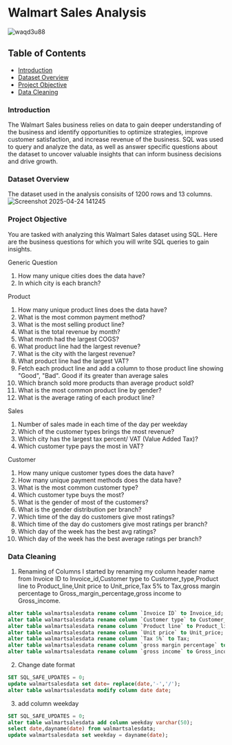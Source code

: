# Walmart Sales Analysis

![waqd3u88](https://github.com/user-attachments/assets/2f5c8830-27f7-4c21-947d-4c06554fcf99)

## Table of Contents
- [Introduction](#Introduction)
- [Dataset Overview](#Dataset-Overview)
- [Project Objective](#Project-Objective)
- [Data Cleaning](#Data-Cleaning)


### Introduction
The Walmart Sales business relies on data to gain deeper understanding of the business and identify opportunities to optimize strategies, improve customer satisfaction, and increase revenue of the business. SQL was used to query and analyze the data, as well as answer specific questions about the dataset to uncover valuable insights that can inform business decisions and drive growth. 

### Dataset Overview
The dataset used in the analysis consisits of 1200 rows and 13 columns. 
![Screenshot 2025-04-24 141245](https://github.com/user-attachments/assets/de15cf32-1ab5-4951-a09d-d56266563ffc)

### Project Objective
You are tasked with analyzing this Walmart Sales dataset using SQL. Here are the business questions for which you will write SQL queries to gain insights.

Generic Question
1.	How many unique cities does the data have?
2.	In which city is each branch?
   
Product
1.	How many unique product lines does the data have?
2.	What is the most common payment method?
3.	What is the most selling product line?
4.	What is the total revenue by month?
5.	What month had the largest COGS?
6.	What product line had the largest revenue?
7.	What is the city with the largest revenue?
8.	What product line had the largest VAT?
9.	Fetch each product line and add a column to those product line showing "Good", "Bad". Good if its greater than average sales
10.	Which branch sold more products than average product sold?
11.	What is the most common product line by gender?
12.	What is the average rating of each product line?

Sales
1.	Number of sales made in each time of the day per weekday
2.	Which of the customer types brings the most revenue?
3.	Which city has the largest tax percent/ VAT (Value Added Tax)?
4.	Which customer type pays the most in VAT?
   
Customer
1.	How many unique customer types does the data have?
2.	How many unique payment methods does the data have?
3.	What is the most common customer type?
4.	Which customer type buys the most?
5.	What is the gender of most of the customers?
6.	What is the gender distribution per branch?
7.	Which time of the day do customers give most ratings?
8.	Which time of the day do customers give most ratings per branch?
9.	Which day of the week has the best avg ratings?
10.	Which day of the week has the best average ratings per branch?

### Data Cleaning
1. Renaming of Columns
I started by renaming my column header name from Invoice ID to Invoice_id,Customer type to Customer_type,Product line to Product_line,Unit price to Unit_price,Tax 5% to Tax,gross margin percentage to Gross_margin_percentage,gross income to Gross_income.
```sql
alter table walmartsalesdata rename column `Invoice ID` to Invoice_id;
alter table walmartsalesdata rename column `Customer type` to Customer_type;
alter table walmartsalesdata rename column `Product line` to Product_line;
alter table walmartsalesdata rename column `Unit price` to Unit_price;
alter table walmartsalesdata rename column `Tax 5%` to Tax;
alter table walmartsalesdata rename column `gross margin percentage` to Gross_margin_percentage;
alter table walmartsalesdata rename column `gross income` to Gross_income;
```
2. Change date format
```sql
SET SQL_SAFE_UPDATES = 0;
update walmartsalesdata set date= replace(date,'-','/');
alter table walmartsalesdata modify column date date;
```
3. add column weekday
```sql
SET SQL_SAFE_UPDATES = 0;
alter table walmartsalesdata add column weekday varchar(50);
select date,dayname(date) from walmartsalesdata;
update walmartsalesdata set weekday = dayname(date);
```
